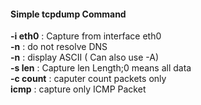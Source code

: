 
#### Simple tcpdump Command

<b>-i eth0</b>  : Capture from interface eth0<br>
<b>-n</b>       : do not resolve DNS<br>
<b>-n</b>       : display ASCII ( Can also use -A)<br>
<b>-s len</b>   : Capture len Length;0 means all data<br>
<b>-c count</b> : caputer count packets only<br>
<b>icmp</b>     : capture only ICMP Packet<br>
